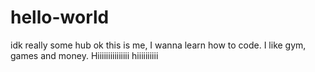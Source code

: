 # hello-world
idk really some hub
ok this is me, I wanna learn how to code. I like gym, games and money. Hiiiiiiiiiiiiiii
hiiiiiiiiii
